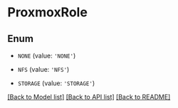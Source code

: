 # ProxmoxRole


## Enum

* `NONE` (value: `'NONE'`)

* `NFS` (value: `'NFS'`)

* `STORAGE` (value: `'STORAGE'`)

[[Back to Model list]](../README.md#documentation-for-models) [[Back to API list]](../README.md#documentation-for-api-endpoints) [[Back to README]](../README.md)


